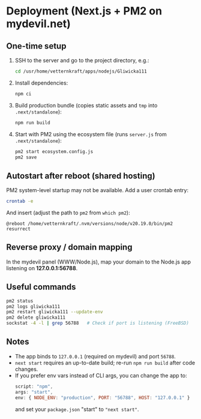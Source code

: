 # Deployment (Next.js + PM2 on mydevil.net)

## One-time setup
1. SSH to the server and go to the project directory, e.g.:
   ```bash
   cd /usr/home/vetternkraft/apps/nodejs/Gliwicka111
   ```
2. Install dependencies:
   ```bash
   npm ci
   ```
3. Build production bundle (copies static assets and `tmp` into `.next/standalone`):
   ```bash
   npm run build
   ```
4. Start with PM2 using the ecosystem file (runs `server.js` from `.next/standalone`):
   ```bash
   pm2 start ecosystem.config.js
   pm2 save
   ```

## Autostart after reboot (shared hosting)
PM2 system-level startup may not be available. Add a user crontab entry:
```bash
crontab -e
```
And insert (adjust the path to `pm2` from `which pm2`):
```
@reboot /home/vetternkraft/.nvm/versions/node/v20.19.0/bin/pm2 resurrect
```

## Reverse proxy / domain mapping
In the mydevil panel (WWW/Node.js), map your domain to the Node.js app listening on **127.0.0.1:56788**.

## Useful commands
```bash
pm2 status
pm2 logs gliwicka111
pm2 restart gliwicka111 --update-env
pm2 delete gliwicka111
sockstat -4 -l | grep 56788   # Check if port is listening (FreeBSD)
```

## Notes
- The app binds to `127.0.0.1` (required on mydevil) and port `56788`.
- `next start` requires an up-to-date build; re-run `npm run build` after code changes.
- If you prefer env vars instead of CLI args, you can change the app to:
  ```js
  script: "npm",
  args: "start",
  env: { NODE_ENV: "production", PORT: "56788", HOST: "127.0.0.1" }
  ```
  and set your `package.json` "start" to `"next start"`.
```
